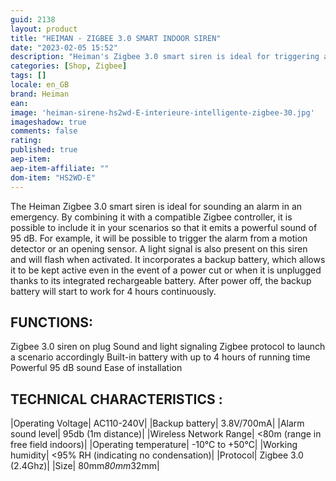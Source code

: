 ```yaml
---
guid: 2138
layout: product 
title: "HEIMAN - ZIGBEE 3.0 SMART INDOOR SIREN"
date: "2023-02-05 15:52"
description: "Heiman's Zigbee 3.0 smart siren is ideal for triggering an alarm in an emergency."
categories: [Shop, Zigbee]
tags: []
locale: en_GB
brand: Heiman
ean: 
image: 'heiman-sirene-hs2wd-E-interieure-intelligente-zigbee-30.jpg'
imageshadow: true
comments: false
rating:  
published: true
aep-item: 
aep-item-affiliate: ""
dom-item: "HS2WD-E"
---
```


The Heiman Zigbee 3.0 smart siren is ideal for sounding an alarm in an emergency.
By combining it with a compatible Zigbee controller, it is possible to include it in your scenarios so that it emits a powerful sound of 95 dB.
For example, it will be possible to trigger the alarm from a motion detector or an opening sensor. A light signal is also present on this siren and will flash when activated.
It incorporates a backup battery, which allows it to be kept active even in the event of a power cut or when it is unplugged thanks to its integrated rechargeable battery.
After power off, the backup battery will start to work for 4 hours continuously.

## FUNCTIONS:

Zigbee 3.0 siren on plug
Sound and light signaling
Zigbee protocol to launch a scenario accordingly
Built-in battery with up to 4 hours of running time
Powerful 95 dB sound
Ease of installation
 
## TECHNICAL CHARACTERISTICS :

|Operating Voltage| AC110-240V|
|Backup battery| 3.8V/700mA|
|Alarm sound level| 95db (1m distance)|
|Wireless Network Range| <80m (range in free field indoors)|
|Operating temperature| -10°C to +50°C|
|Working humidity| <95% RH (indicating no condensation)|
|Protocol| Zigbee 3.0 (2.4Ghz)|
|Size| 80mm*80mm*32mm|
